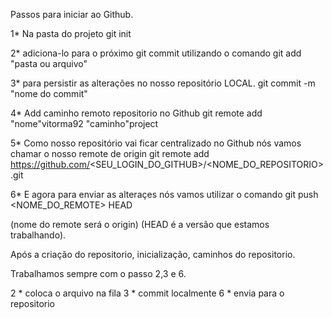 Passos para iniciar ao Github.

1* Na pasta do projeto
git init

2* adiciona-lo para o próximo git commit utilizando o comando
git add "pasta ou arquivo"

3* para persistir as alterações no nosso repositório LOCAL.
git commit -m "nome do commit"

4* Add caminho remoto repositorio no Github
git remote add "nome"vitorma92 "caminho"project

5* Como nosso repositório vai ficar centralizado no Github nós vamos chamar o nosso remote de origin
git remote add https://github.com/<SEU_LOGIN_DO_GITHUB>/<NOME_DO_REPOSITORIO>.git

6* E agora para enviar as alteraçes nós vamos utilizar o comando
git push <NOME_DO_REMOTE> HEAD  

(nome do remote será o origin)
(HEAD é a versão que estamos trabalhando).

Após a criação do repositorio, inicialização, caminhos do repositorio. 

Trabalhamos sempre com o passo 2,3 e 6. 

2 * coloca o arquivo na fila 
3 * commit localmente 
6 * envia para o repositorio